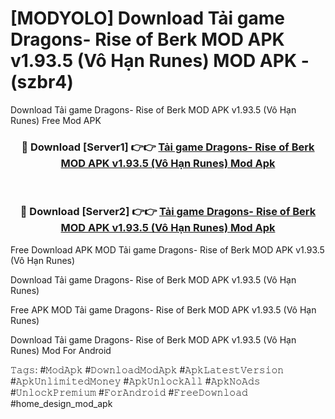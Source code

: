 # [MODYOLO] Download Tải game Dragons- Rise of Berk MOD APK v1.93.5 (Vô Hạn Runes) MOD APK - (szbr4)
Download Tải game Dragons- Rise of Berk MOD APK v1.93.5 (Vô Hạn Runes) Free Mod APK

<div align="center">
<h3>🔴 Download [Server1] 👉👉 <a href="https://apk-comot.site?title=Tải_game_Dragons-_Rise_of_Berk_MOD_APK_v1.93.5_(Vô_Hạn_Runes)">Tải game Dragons- Rise of Berk MOD APK v1.93.5 (Vô Hạn Runes) Mod Apk</a></h3><br>

<h3>🔴 Download [Server2] 👉👉 <a href="https://apk-comot.site?title=Tải_game_Dragons-_Rise_of_Berk_MOD_APK_v1.93.5_(Vô_Hạn_Runes)">Tải game Dragons- Rise of Berk MOD APK v1.93.5 (Vô Hạn Runes) Mod Apk</a></h3>
</div>


Free Download APK MOD Tải game Dragons- Rise of Berk MOD APK v1.93.5 (Vô Hạn Runes)

Download Tải game Dragons- Rise of Berk MOD APK v1.93.5 (Vô Hạn Runes) 

Free APK MOD Tải game Dragons- Rise of Berk MOD APK v1.93.5 (Vô Hạn Runes) 

Download Tải game Dragons- Rise of Berk MOD APK v1.93.5 (Vô Hạn Runes) Mod For Android

𝚃𝚊𝚐𝚜: #𝙼𝚘𝚍𝙰𝚙𝚔 #𝙳𝚘𝚠𝚗𝚕𝚘𝚊𝚍𝙼𝚘𝚍𝙰𝚙𝚔 #𝙰𝚙𝚔𝙻𝚊𝚝𝚎𝚜𝚝𝚅𝚎𝚛𝚜𝚒𝚘𝚗 #𝙰𝚙𝚔𝚄𝚗𝚕𝚒𝚖𝚒𝚝𝚎𝚍𝙼𝚘𝚗𝚎𝚢 #𝙰𝚙𝚔𝚄𝚗𝚕𝚘𝚌𝚔𝙰𝚕𝚕 #𝙰𝚙𝚔𝙽𝚘𝙰𝚍𝚜 #𝚄𝚗𝚕𝚘𝚌𝚔𝙿𝚛𝚎𝚖𝚒𝚞𝚖 #𝙵𝚘𝚛𝙰𝚗𝚍𝚛𝚘𝚒𝚍 #𝙵𝚛𝚎𝚎𝙳𝚘𝚠𝚗𝚕𝚘𝚊𝚍 #home_design_mod_apk